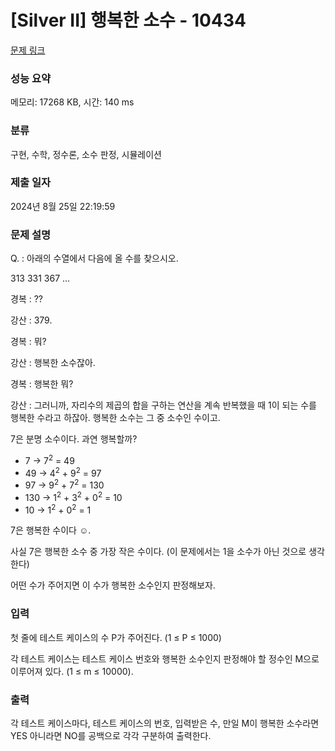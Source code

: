 # [Silver II] 행복한 소수 - 10434 

[문제 링크](https://www.acmicpc.net/problem/10434) 

### 성능 요약

메모리: 17268 KB, 시간: 140 ms

### 분류

구현, 수학, 정수론, 소수 판정, 시뮬레이션

### 제출 일자

2024년 8월 25일 22:19:59

### 문제 설명

<p>Q. : 아래의 수열에서 다음에 올 수를 찾으시오.</p>

<p>313 331 367 ...</p>

<p>경복 : ??</p>

<p>강산 : 379.</p>

<p>경복 : 뭐?</p>

<p>강산 : 행복한 소수잖아.</p>

<p>경복 : 행복한 뭐?</p>

<p>강산 : 그러니까, 자리수의 제곱의 합을 구하는 연산을 계속 반복했을 때 1이 되는 수를 행복한 수라고 하잖아. 행복한 소수는 그 중 소수인 수이고.</p>

<p>7은 분명 소수이다. 과연 행복할까?</p>

<ul>
	<li>7 → 7<sup>2</sup> = 49</li>
	<li>49 → 4<sup>2</sup> + 9<sup>2</sup> = 97</li>
	<li>97 → 9<sup>2</sup> + 7<sup>2</sup> = 130</li>
	<li>130 → 1<sup>2</sup> + 3<sup>2</sup> + 0<sup>2</sup> = 10</li>
	<li>10 → 1<sup>2</sup> + 0<sup>2</sup> = 1</li>
</ul>

<p>7은 행복한 수이다 ☺.</p>

<p>사실 7은 행복한 소수 중 가장 작은 수이다. (이 문제에서는 1을 소수가 아닌 것으로 생각한다)</p>

<p>어떤 수가 주어지면 이 수가 행복한 소수인지 판정해보자.</p>

### 입력 

 <p>첫 줄에 테스트 케이스의 수 P가 주어진다. (1 ≤ P ≤ 1000)</p>

<p>각 테스트 케이스는 테스트 케이스 번호와 행복한 소수인지 판정해야 할 정수인 M으로 이루어져 있다. (1 ≤ m ≤ 10000).</p>

<p> </p>

### 출력 

 <p>각 테스트 케이스마다, 테스트 케이스의 번호, 입력받은 수, 만일 M이 행복한 소수라면 YES 아니라면 NO를 공백으로 각각 구분하여 출력한다.</p>

